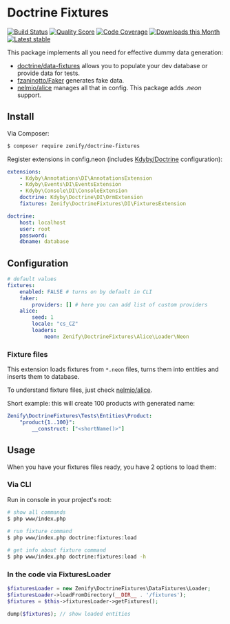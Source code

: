 # Doctrine Fixtures

[![Build Status](https://img.shields.io/travis/Zenify/DoctrineFixtures.svg?style=flat-square)](https://travis-ci.org/Zenify/DoctrineFixtures)
[![Quality Score](https://img.shields.io/scrutinizer/g/Zenify/DoctrineFixtures.svg?style=flat-square)](https://scrutinizer-ci.com/g/Zenify/DoctrineFixtures)
[![Code Coverage](https://img.shields.io/scrutinizer/coverage/g/Zenify/DoctrineFixtures.svg?style=flat-square)](https://scrutinizer-ci.com/g/Zenify/DoctrineFixtures)
[![Downloads this Month](https://img.shields.io/packagist/dm/zenify/doctrine-fixtures.svg?style=flat-square)](https://packagist.org/packages/zenify/doctrine-fixtures)
[![Latest stable](https://img.shields.io/packagist/v/zenify/doctrine-fixtures.svg?style=flat-square)](https://packagist.org/packages/zenify/doctrine-fixtures)


This package implements all you need for effective dummy data generation:

- [doctrine/data-fixtures](https://github.com/doctrine/data-fixtures) allows you to populate your dev database or provide data for tests.
- [fzaninotto/Faker](https://github.com/fzaninotto/Faker) generates fake data.
- [nelmio/alice](https://github.com/nelmio/alice) manages all that in config. This package adds *.neon* support.


## Install

Via Composer:

```sh
$ composer require zenify/doctrine-fixtures
```

Register extensions in config.neon (includes [Kdyby/Doctrine](https://github.com/kdyby/doctrine) configuration):

```yaml
extensions:
    - Kdyby\Annotations\DI\AnnotationsExtension
    - Kdyby\Events\DI\EventsExtension
    - Kdyby\Console\DI\ConsoleExtension
    doctrine: Kdyby\Doctrine\DI\OrmExtension
	fixtures: Zenify\DoctrineFixtures\DI\FixturesExtension

doctrine:
    host: localhost
    user: root
    password: 
    dbname: database
```


## Configuration

```yaml
# default values
fixtures:
	enabled: FALSE # turns on by default in CLI
	faker:
		providers: [] # here you can add list of custom providers
	alice:
		seed: 1
		locale: "cs_CZ"
		loaders:
			neon: Zenify\DoctrineFixtures\Alice\Loader\Neon
```


### Fixture files 

This extension loads fixtures from `*.neon` files, turns them into entities and inserts them to database.

To understand fixture files, just check [nelmio/alice](https://github.com/nelmio/alice).

Short example: this will create 100 products with generated name:

```yaml
Zenify\DoctrineFixtures\Tests\Entities\Product:
	"product{1..100}":
		__construct: ["<shortName()>"]
```


## Usage

When you have your fixtures files ready, you have 2 options to load them:

### Via CLI

Run in console in your project's root:

```sh
# show all commands
$ php www/index.php
 
# run fixture command 
$ php www/index.php doctrine:fixtures:load 

# get info about fixture command 
$ php www/index.php doctrine:fixtures:load -h 
```

### In the code via FixturesLoader 

```php
$fixturesLoader = new Zenify\DoctrineFixtures\DataFixtures\Loader;
$fixturesLoader->loadFromDirectory(__DIR__ . '/fixtures');
$fixtures = $this->fixturesLoader->getFixtures();

dump($fixtures); // show loaded entities
```
